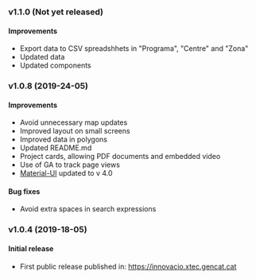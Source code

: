 ### v1.1.0 (Not yet released)
#### Improvements
- Export data to CSV spreadshhets in "Programa", "Centre" and "Zona"
- Updated data
- Updated components

### v1.0.8 (2019-24-05)
#### Improvements
- Avoid unnecessary map updates
- Improved layout on small screens
- Improved data in polygons
- Updated README.md
- Project cards, allowing PDF documents and embedded video
- Use of GA to track page views
- [Material-UI](https://material-ui.com/) updated to v 4.0

#### Bug fixes
- Avoid extra spaces in search expressions

### v1.0.4 (2019-18-05)
#### Initial release
- First public release published in: https://innovacio.xtec.gencat.cat
